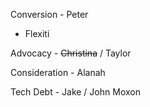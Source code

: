 Conversion - Peter

- Flexiti

Advocacy - ~~Christina~~ / Taylor

Consideration - Alanah

Tech Debt - Jake / John Moxon
